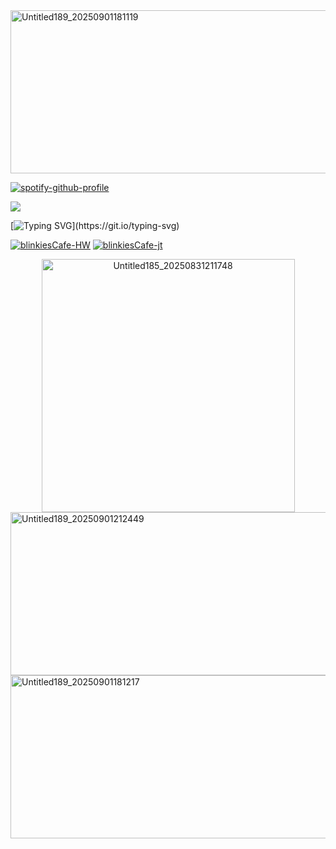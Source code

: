 <img width="1560" height="261" alt="Untitled189_20250901181119" src="https://github.com/user-attachments/assets/c559a272-dbea-4fe4-8a52-9d5d6c14b943" />

<!-- divider top side -->

[![spotify-github-profile](https://spotify-github-profile.kittinanx.com/api/view?uid=31eoartwwvi7637xugf2xowzc2d4&cover_image=true&theme=novatorem&show_offline=false&background_color=121212&interchange=false&bar_color=b8a77d&bar_color_cover=false)](https://spotify-github-profile.kittinanx.com/api/view?uid=31eoartwwvi7637xugf2xowzc2d4&redirect=true)

<!-- profile view -->

![](https://komarev.com/ghpvc/?username=Iimbus&color=yellow&style=flat&label=Justice)

<!-- typing svg -->

[![Typing SVG](https://readme-typing-svg.herokuapp.com?font=Fira+Code&pause=1000&color=E8D2AC&center=true&vCenter=true&width=500&lines=%C2%A1Por+alcanzar+la+estrella+inalcanzable!)](https://git.io/typing-svg)

<!-- links -->

[![blinkiesCafe-HW](https://github.com/user-attachments/assets/096c1b6d-7ccc-4efa-bcd2-cbc30989c64a)](https://quixote.atabook.org) [![blinkiesCafe-jt](https://github.com/user-attachments/assets/98b6cee5-cc77-4d6e-85de-7afc2e658ae8)](https://en.pronouns.page/@limbuscompanybus)


<!-- image filler -->

<div align="center">
  <img width="405" height="405" alt="Untitled185_20250831211748" src="https://github.com/user-attachments/assets/43529a2e-8b7a-4162-a47a-4e93a52f5577" />
</div>

<img width="1560" height="261" alt="Untitled189_20250901212449" src="https://github.com/user-attachments/assets/b0f576a4-7573-4bad-a1f4-810e8522e41c" />

<!-- divider bottom side -->

<img width="1560" height="261" alt="Untitled189_20250901181217" src="https://github.com/user-attachments/assets/dce7ba4a-64c9-4bfd-b6ec-5db9bb8c4d23" />
